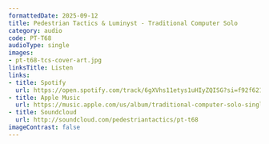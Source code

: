 ```yaml
---
formattedDate: 2025-09-12
title: Pedestrian Tactics & Luminyst - Traditional Computer Solo
category: audio
code: PT-T68
audioType: single
images:
- pt-t68-tcs-cover-art.jpg
linksTitle: Listen
links:
- title: Spotify
  url: https://open.spotify.com/track/6gXVhs11etys1uHIyZQISG?si=f92f621a01984734
- title: Apple Music
  url: https://music.apple.com/us/album/traditional-computer-solo-single/1828111833
- title: Soundcloud
  url: http://soundcloud.com/pedestriantactics/pt-t68
imageContrast: false
--- 
```




